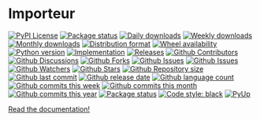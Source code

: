 # Importeur

[![PyPI License](https://img.shields.io/pypi/l/importeur.svg)](https://pypi.org/project/importeur/)
[![Package status](https://img.shields.io/pypi/status/importeur.svg)](https://pypi.org/project/importeur/)
[![Daily downloads](https://img.shields.io/pypi/dd/importeur.svg)](https://pypi.org/project/importeur/)
[![Weekly downloads](https://img.shields.io/pypi/dw/importeur.svg)](https://pypi.org/project/importeur/)
[![Monthly downloads](https://img.shields.io/pypi/dm/importeur.svg)](https://pypi.org/project/importeur/)
[![Distribution format](https://img.shields.io/pypi/format/importeur.svg)](https://pypi.org/project/importeur/)
[![Wheel availability](https://img.shields.io/pypi/wheel/importeur.svg)](https://pypi.org/project/importeur/)
[![Python version](https://img.shields.io/pypi/pyversions/importeur.svg)](https://pypi.org/project/importeur/)
[![Implementation](https://img.shields.io/pypi/implementation/importeur.svg)](https://pypi.org/project/importeur/)
[![Releases](https://img.shields.io/github/downloads/phil65/importeur/total.svg)](https://github.com/phil65/importeur/releases)
[![Github Contributors](https://img.shields.io/github/contributors/phil65/importeur)](https://github.com/phil65/importeur/graphs/contributors)
[![Github Discussions](https://img.shields.io/github/discussions/phil65/importeur)](https://github.com/phil65/importeur/discussions)
[![Github Forks](https://img.shields.io/github/forks/phil65/importeur)](https://github.com/phil65/importeur/forks)
[![Github Issues](https://img.shields.io/github/issues/phil65/importeur)](https://github.com/phil65/importeur/issues)
[![Github Issues](https://img.shields.io/github/issues-pr/phil65/importeur)](https://github.com/phil65/importeur/pulls)
[![Github Watchers](https://img.shields.io/github/watchers/phil65/importeur)](https://github.com/phil65/importeur/watchers)
[![Github Stars](https://img.shields.io/github/stars/phil65/importeur)](https://github.com/phil65/importeur/stars)
[![Github Repository size](https://img.shields.io/github/repo-size/phil65/importeur)](https://github.com/phil65/importeur)
[![Github last commit](https://img.shields.io/github/last-commit/phil65/importeur)](https://github.com/phil65/importeur/commits)
[![Github release date](https://img.shields.io/github/release-date/phil65/importeur)](https://github.com/phil65/importeur/releases)
[![Github language count](https://img.shields.io/github/languages/count/phil65/importeur)](https://github.com/phil65/importeur)
[![Github commits this week](https://img.shields.io/github/commit-activity/w/phil65/importeur)](https://github.com/phil65/importeur)
[![Github commits this month](https://img.shields.io/github/commit-activity/m/phil65/importeur)](https://github.com/phil65/importeur)
[![Github commits this year](https://img.shields.io/github/commit-activity/y/phil65/importeur)](https://github.com/phil65/importeur)
[![Package status](https://codecov.io/gh/phil65/importeur/branch/main/graph/badge.svg)](https://codecov.io/gh/phil65/importeur/)
[![Code style: black](https://img.shields.io/badge/code%20style-black-000000.svg)](https://github.com/psf/black)
[![PyUp](https://pyup.io/repos/github/phil65/importeur/shield.svg)](https://pyup.io/repos/github/phil65/importeur/)

[Read the documentation!](https://phil65.github.io/importeur/)

